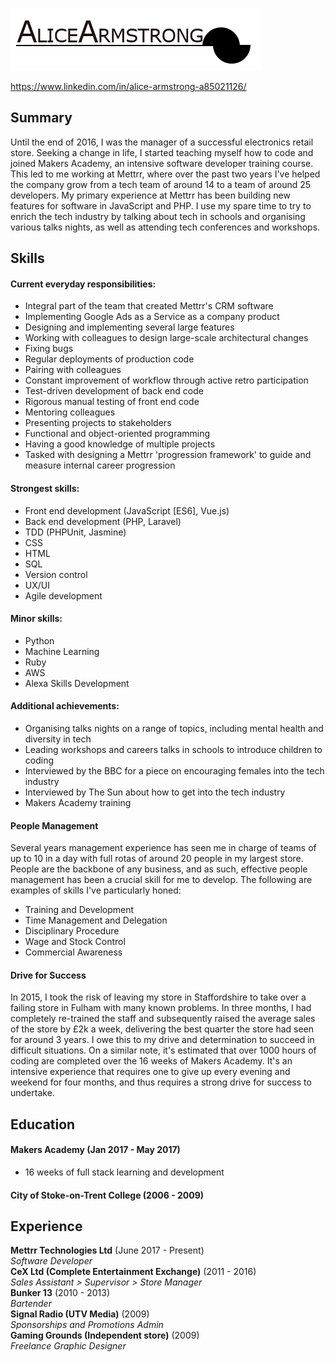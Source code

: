 ![Alice Armstrong](typobanner.png)

https://www.linkedin.com/in/alice-armstrong-a85021126/

## Summary

Until the end of 2016, I was the manager of a successful electronics retail store. Seeking a change in life, I started teaching myself how to code and joined Makers Academy, an intensive software developer training course. This led to me working at Mettrr, where over the past two years I've helped the company grow from a tech team of around 14 to a team of around 25 developers. My primary experience at Mettrr has been building new features for software in JavaScript and PHP. I use my spare time to try to enrich the tech industry by talking about tech in schools and organising various talks nights, as well as attending tech conferences and workshops.

## Skills

#### Current everyday responsibilities:
* Integral part of the team that created Mettrr's CRM software
* Implementing Google Ads as a Service as a company product
* Designing and implementing several large features
* Working with colleagues to design large-scale architectural changes
* Fixing bugs
* Regular deployments of production code
* Pairing with colleagues
* Constant improvement of workflow through active retro participation
* Test-driven development of back end code
* Rigorous manual testing of front end code
* Mentoring colleagues
* Presenting projects to stakeholders
* Functional and object-oriented programming
* Having a good knowledge of multiple projects
* Tasked with designing a Mettrr 'progression framework' to guide and measure internal career progression

#### Strongest skills:
* Front end development (JavaScript [ES6], Vue.js)
* Back end development (PHP, Laravel)
* TDD (PHPUnit, Jasmine)
* CSS
* HTML
* SQL
* Version control
* UX/UI
* Agile development

#### Minor skills:
* Python
* Machine Learning
* Ruby
* AWS
* Alexa Skills Development

#### Additional achievements:
* Organising talks nights on a range of topics, including mental health and diversity in tech
* Leading workshops and careers talks in schools to introduce children to coding
* Interviewed by the BBC for a piece on encouraging females into the tech industry
* Interviewed by The Sun about how to get into the tech industry
* Makers Academy training

#### People Management

Several years management experience has seen me in charge of teams of up to 10 in a day with full rotas of around 20 people in my largest store. People are the backbone of any business, and as such, effective people management has been a crucial skill for me to develop. The following are examples of skills I've particularly honed:

* Training and Development
* Time Management and Delegation
* Disciplinary Procedure
* Wage and Stock Control
* Commercial Awareness


#### Drive for Success

In 2015, I took the risk of leaving my store in Staffordshire to take over a failing store in Fulham with many known problems. In three months, I had completely re-trained the staff and subsequently raised the average sales of the store by £2k a week, delivering the best quarter the store had seen for around 3 years. I owe this to my drive and determination to succeed in difficult situations. On a similar note, it's estimated that over 1000 hours of coding are completed over the 16 weeks of Makers Academy. It's an intensive experience that requires one to give up every evening and weekend for four months, and thus requires a strong drive for success to undertake.

## Education

#### Makers Academy (Jan 2017 - May 2017)

* 16 weeks of full stack learning and development

#### City of Stoke-on-Trent College (2006 - 2009) 

## Experience

**Mettrr Technologies Ltd** (June 2017 - Present)   
*Software Developer*  
**CeX Ltd (Complete Entertainment Exchange)** (2011 - 2016)    
*Sales Assistant > Supervisor > Store Manager*  
**Bunker 13** (2010 - 2013)   
*Bartender*  
**Signal Radio (UTV Media)** (2009)   
*Sponsorships and Promotions Admin*  
**Gaming Grounds (Independent store)** (2009)   
*Freelance Graphic Designer*  
